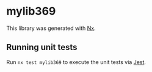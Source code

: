 # mylib369

This library was generated with [Nx](https://nx.dev).

## Running unit tests

Run `nx test mylib369` to execute the unit tests via [Jest](https://jestjs.io).
